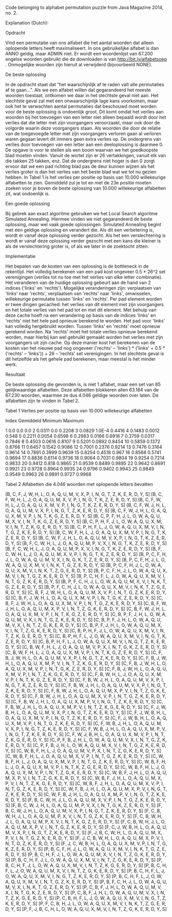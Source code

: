 Code belonging to alphabet permutation puzzle from Java Magazine 2014, no. 2.

Explanation (Dutch):

Opdracht

Vind een permutatie van ons alfabet die het aantal woorden dat alleen oplopende letters heeft maximaliseert. In ons gebruikelijke alfabet is dan ANNO geldig, maar ADMIN niet. Er wordt een woordenlijst van 67.200 engelse woorden gebruikt die de downloaden is van http://bit.ly/alfabetsoep . Onmogelijke woorden zijn hieruit al verwijderd (bijvoorbeeld NONE).

De beste oplossing

In de opdracht staat dat “het waarschijnlijk af te raden valt alle permutaties af te gaan...”. Als we een alfabet willen dat gegarandeerd het meeste woorden toestaat, ontkomen we daar in het slechtste geval niet aan. Het slechtste geval zal met een onwaarschijnlijk lage kans voorkomen, maar ook het te verwachten aantal permutaties dat beschouwd moet worden voor de beste oplossing is ondoenlijk groot.
Dit komt omdat het verlies aan woorden bij het toevoegen van een letter niet alleen bepaald wordt door het verlies dat die letter met zijn voorgangers veroorzaakt, maar ook door de volgorde waarin deze voorgangers staan. Als woorden die door de relatie van de toegevoegde letter met zijn voorgangers verloren gaan al verloren waren gegaan levert dit immers geen extra verlies op. De ondergrens van verlies door toevoegen van een letter aan een deeloplossing is daarmee 0.
De opgave is voor te stellen als een boom waarvan we het goedkoopste blad moeten vinden. Vanuit de wortel zijn er 26 vertakkingen, vanuit elk van die takken 25 takken, enz. Dat de ondergrens niet hoger is dan 0 zorgt ervoor dat we een pad richting blad pas de deur kunnen wijzen als het verlies groter is dan het verlies van het beste blad wat we tot nu gezien hebben.
In Tabel 1 is het verlies per positie op basis van 10.000 willekeurige alfabetten te zien. Gemiddeld zul je tot en met de 23e positie moeten zoeken voor je boven de beste oplossing van 10.000 willekeurige alfabetten zit, wat ondoenlijk is.

Een goede oplossing

Bij gebrek aan exact algoritme gebruiken we het Local Search algoritme Simulated Annealing. Hiermee vinden we niet gegarandeerd de beste oplossing, maar wel vaak goede oplossingen. Simulated Annealing begint met een geldige oplossing en verandert die. Als dit een verbetering is, wordt er vanaf deze oplossing verder gezocht. Als het een verslechtering is wordt er vanaf deze oplossing verder gezocht met een kans die kleiner is als de verslechtering groter is, of als we later in de zoektocht zitten.

Implementatie

Het bepalen van de kosten van een oplossing is de bottleneck in de rekentijd. Het volledig berekenen van een pad kost ongeveer 0.5 * 26^2 set verenigingen (verlies tot nu toe met het verlies van elke letter combinatie). 
Het veranderen van de huidige oplossing gebeurt aan de hand van 2 indices ('links' en 'rechts'). Mogelijke veranderingen zijn: verplaatsen van 'links' naar 'rechts', verplaatsen van 'rechts' naar 'links', omwisselen, willekeurige permutatie tussen 'links' en 'rechts'. 
Per pad element worden er twee dingen gecached: het verlies van dit element met zijn voorgangers en het totale verlies van het pad tot en met dit element. Met behulp van deze cache hoeft na een verandering op basis van de indices 'links' en 'rechts' niet het hele pad opnieuw berekend te worden. Het pad voor 'links' kan volledig hergebruikt worden. Tussen 'links' en 'rechts' moet opnieuw gerekend worden. Na 'rechts' moet het totale verlies opnieuw berekend worden, maar hierbij kan wel gebruikt gemaakt worden het verlies met zijn voorgangers uit zijn cache.
Op deze manier kost het berekenen van de kosten van het nieuwe pad nog ongeveer ('rechts' – 'links') * ('links' + 0.5 * ('rechts' – 'links')) + 26 – 'rechts' set verenigingen. In het slechtste geval is dit hetzelfde als het gehele pad berekenen, maar meestal is het minder werk.

Resultaat

De beste oplossing die gevonden is, is niet 1 alfabet, maar een set van 85 gelijkwaardige alfabetten. Deze alfabetten blokkeren allen 63.184 van de 67.230 woorden, waarmee ze dus 4.046 geldige woorden over laten. De alfabetten zijn te vinden in Tabel 2. 




Tabel 1
Verlies per positie op basis van 10.000 willekeurige alfabetten

Index		Gemiddeld	  Minimum		Maximum

1		    0.0		      0.0		    0.0
2		0.0311		0.0		    0.2208
3		0.0829		1.0E-4		0.4416
4		0.1483		0.0012		0.548
5		0.2211		0.0054		0.6598
6		0.2983		0.0166		0.6918
7		0.3759		0.0317		0.7846
8		0.4503		0.0616		0.8107
9		0.5201		0.0892		0.8454
10		0.5859		0.1372		0.8766
11		0.6457		0.1542		0.9086
12		0.7001		0.2376		0.9214
13		0.7476		0.3164		0.9614
14		0.7891		0.3999		0.9639
15		0.8254		0.4518		0.967
16		0.8568		0.5741		0.9694
17		0.8836		0.6114		0.9736
18		0.9064		0.7031		0.9804
19		0.9254		0.7214		0.9833
20		0.9412		0.818		0.9865
21		0.9539		0.8489		0.9895
22		0.9642		0.8691		0.9921
23		0.9728		0.8964		0.9935
24		0.9796		0.9402		0.9943
25		0.9849		0.9549		0.9963
26		0.9891		0.9727		0.9968

Tabel 2
Alfabetten die 4.046 woorden met oplopende letters bevatten

[B, C, F, J, W, H, L, O, A, Q, U, M, V, X, P, I, N, G, T, Z, K, E, R, D, Y, S] 
[B, C, F, W, H, L, J, O, A, Q, U, M, X, V, P, I, N, G, T, K, Z, E, R, D, Y, S] 
[B, C, F, W, H, L, J, O, A, Q, U, X, M, V, P, I, N, G, T, K, Z, E, R, D, Y, S] 
[B, C, F, W, J, H, L, O, A, Q, U, M, V, X, P, I, N, G, T, Z, K, E, R, D, Y, S] 
[B, C, F, W, J, H, L, O, A, Q, U, X, M, V, P, I, N, T, K, G, Z, E, R, D, Y, S] 
[B, C, P, F, H, J, L, O, W, A, Q, U, M, X, V, I, N, T, K, G, Z, E, R, D, Y, S] 
[B, C, P, H, F, J, L, O, W, A, Q, U, X, M, V, I, N, T, Z, K, G, E, R, D, Y, S] 
[B, C, P, H, F, L, J, O, W, A, Q, U, X, M, V, I, N, T, G, Z, K, E, R, D, Y, S] 
[B, C, W, F, H, L, J, O, A, Q, U, X, M, V, P, I, N, G, T, K, Z, E, R, D, Y, S] 
[B, C, W, F, J, H, L, O, A, Q, U, M, V, X, P, I, N, G, T, K, Z, E, R, D, Y, S] 
[B, F, C, W, H, L, J, O, A, Q, U, M, P, V, X, I, N, G, T, K, Z, E, R, D, Y, S] 
[B, F, C, W, H, L, J, O, A, Q, U, M, P, X, V, I, N, G, T, K, Z, E, R, D, Y, S] 
[B, F, C, W, H, L, J, O, A, Q, U, M, X, V, P, I, N, G, T, K, Z, E, R, D, Y, S] 
[B, P, C, F, H, J, L, O, W, A, Q, U, M, V, X, I, N, G, K, T, Z, E, R, D, Y, S] 
[B, P, C, F, H, J, L, O, W, A, Q, U, X, M, V, I, N, K, T, G, Z, E, R, D, Y, S] 
[B, P, C, F, H, J, L, O, W, A, Q, U, X, M, V, I, N, K, T, Z, G, E, R, D, Y, S] 
[B, P, C, F, H, J, L, O, W, A, Q, U, X, M, V, I, N, T, G, Z, K, E, R, D, Y, S] 
[B, P, C, H, F, L, J, O, W, A, Q, U, X, M, V, I, N, T, G, Z, K, E, R, D, Y, S] 
[B, P, F, C, H, J, L, O, W, A, Q, U, M, X, V, I, N, K, T, G, Z, E, R, D, Y, S] 
[B, P, F, C, H, J, L, O, W, A, Q, U, X, M, V, I, N, K, T, Z, G, E, R, D, Y, S] 
[C, B, F, J, W, H, L, O, A, Q, U, M, X, V, P, I, N, T, G, Z, K, E, R, D, Y, S] 
[C, B, F, J, W, H, L, O, A, Q, U, X, M, V, P, I, N, T, G, K, Z, E, R, D, Y, S] 
[C, B, F, J, W, H, L, O, A, Q, U, X, M, V, P, I, N, T, G, Z, K, E, R, D, Y, S] 
[C, B, F, W, J, H, L, O, A, Q, U, M, X, P, V, I, N, T, Z, G, K, E, R, D, Y, S] 
[C, B, F, W, J, H, L, O, A, Q, U, X, M, V, P, I, N, T, K, G, Z, E, R, D, Y, S] 
[C, B, P, F, J, H, L, O, W, A, Q, U, M, V, X, I, N, T, G, Z, K, E, R, D, Y, S] 
[C, B, P, F, J, H, L, O, W, A, Q, U, M, V, X, I, N, T, Z, G, K, E, R, D, Y, S] 
[C, B, P, F, J, H, L, O, W, A, Q, U, M, X, V, I, N, T, Z, G, K, E, R, D, Y, S] 
[C, B, P, H, F, J, L, O, W, A, Q, U, X, M, V, I, N, T, Z, K, G, E, R, D, Y, S] 
[C, B, P, H, F, L, J, O, W, A, Q, U, X, M, V, I, N, G, T, K, Z, E, R, D, Y, S] 
[C, B, P, H, F, L, J, O, W, A, Q, U, X, M, V, I, N, G, T, Z, K, E, R, D, Y, S] 
[C, B, W, F, H, L, J, O, A, Q, U, M, V, P, X, I, N, T, G, K, Z, E, R, D, Y, S] 
[C, B, W, F, H, L, J, O, A, Q, U, X, M, V, P, I, N, T, K, G, Z, E, R, D, Y, S] 
[C, F, B, J, W, H, L, O, A, Q, U, M, V, X, P, I, N, G, T, Z, K, E, R, D, Y, S] 
[C, F, B, J, W, H, L, O, A, Q, U, X, M, P, V, I, N, T, Z, K, G, E, R, D, Y, S] 
[C, F, B, J, W, H, L, O, A, Q, U, X, M, V, P, I, N, T, G, K, Z, E, R, D, Y, S] 
[C, F, B, J, W, H, L, O, A, Q, U, X, M, V, P, I, N, T, Z, K, G, E, R, D, Y, S] 
[C, F, B, W, H, L, J, O, A, Q, U, X, M, V, P, I, N, T, K, G, Z, E, R, D, Y, S] 
[C, F, B, W, J, H, L, O, A, Q, U, M, V, X, P, I, N, G, T, K, Z, E, R, D, Y, S] 
[C, F, B, W, J, H, L, O, A, Q, U, M, V, X, P, I, N, G, T, Z, K, E, R, D, Y, S] 
[C, F, B, W, J, H, L, O, A, Q, U, M, X, P, V, I, N, T, Z, G, K, E, R, D, Y, S] 
[C, F, B, W, J, H, L, O, A, Q, U, M, X, V, P, I, N, T, G, Z, K, E, R, D, Y, S] 
[C, F, B, W, J, H, L, O, A, Q, U, X, M, P, V, I, N, G, T, Z, K, E, R, D, Y, S] 
[C, F, B, W, J, H, L, O, A, Q, U, X, M, P, V, I, N, T, Z, K, G, E, R, D, Y, S] 
[C, F, J, W, B, H, L, O, A, Q, U, M, V, X, P, I, N, G, T, Z, K, E, R, D, Y, S] 
[C, F, J, W, B, H, L, O, A, Q, U, X, M, V, P, I, N, G, T, Z, K, E, R, D, Y, S] 
[C, F, J, W, B, H, L, O, A, Q, U, X, M, V, P, I, N, T, G, Z, K, E, R, D, Y, S] 
[C, F, W, B, J, H, L, O, A, Q, U, M, V, X, P, I, N, G, T, Z, K, E, R, D, Y, S] 
[C, F, W, B, J, H, L, O, A, Q, U, X, M, P, V, I, N, G, T, Z, K, E, R, D, Y, S] 
[C, F, W, J, B, H, L, O, A, Q, U, X, M, V, P, I, N, T, Z, K, G, E, R, D, Y, S] 
[C, P, F, B, J, H, L, O, W, A, Q, U, M, V, X, I, N, T, G, Z, K, E, R, D, Y, S] 
[C, P, F, B, J, H, L, O, W, A, Q, U, M, X, V, I, N, T, G, Z, K, E, R, D, Y, S] 
[C, W, B, F, H, L, J, O, A, Q, U, M, V, P, X, I, N, T, Z, G, K, E, R, D, Y, S] 
[C, W, B, F, H, L, J, O, A, Q, U, M, X, V, P, I, N, T, G, Z, K, E, R, D, Y, S] 
[C, W, B, F, H, L, J, O, A, Q, U, X, M, V, P, I, N, T, G, Z, K, E, R, D, Y, S] 
[C, W, B, F, H, L, J, O, A, Q, U, X, M, V, P, I, N, T, K, Z, G, E, R, D, Y, S] 
[C, W, B, F, H, L, J, O, A, Q, U, X, M, V, P, I, N, T, Z, G, K, E, R, D, Y, S] 
[C, W, B, F, J, H, L, O, A, Q, U, M, X, P, V, I, N, T, Z, G, K, E, R, D, Y, S] 
[C, W, B, F, J, H, L, O, A, Q, U, M, X, P, V, I, N, T, Z, K, G, E, R, D, Y, S] 
[C, W, B, F, J, H, L, O, A, Q, U, M, X, V, P, I, N, T, G, Z, K, E, R, D, Y, S] 
[C, W, F, B, J, H, L, O, A, Q, U, M, X, P, V, I, N, G, T, Z, K, E, R, D, Y, S] 
[C, W, F, B, J, H, L, O, A, Q, U, X, M, P, V, I, N, G, T, Z, K, E, R, D, Y, S] 
[F, B, C, W, H, J, L, O, A, Q, U, M, X, V, P, I, N, T, G, Z, K, E, R, D, Y, S] 
[F, B, C, W, J, H, L, O, A, Q, U, M, P, V, X, I, N, T, G, K, Z, E, R, D, Y, S] 
[F, B, C, W, J, H, L, O, A, Q, U, M, V, X, P, I, N, G, T, Z, K, E, R, D, Y, S] 
[F, C, B, W, H, J, L, O, A, Q, U, M, P, X, V, I, N, T, G, Z, K, E, R, D, Y, S] 
[F, C, B, W, H, J, L, O, A, Q, U, M, P, X, V, I, N, T, K, G, Z, E, R, D, Y, S] 
[F, C, B, W, H, J, L, O, A, Q, U, M, X, P, V, I, N, T, G, Z, K, E, R, D, Y, S] 
[F, C, J, W, B, H, L, O, A, Q, U, M, V, X, P, I, N, G, T, Z, K, E, R, D, Y, S] 
[F, J, B, C, W, H, L, O, A, Q, U, M, X, P, V, I, N, T, G, Z, K, E, R, D, Y, S] 
[F, J, C, B, W, H, L, O, A, Q, U, M, X, P, V, I, N, T, G, Z, K, E, R, D, Y, S] 
[F, J, C, W, B, H, L, O, A, Q, U, X, M, V, P, I, N, T, G, K, Z, E, R, D, Y, S] 
[P, B, C, F, H, J, L, O, W, A, Q, U, X, M, V, I, N, K, T, G, Z, E, R, D, Y, S] 
[P, B, C, H, F, J, L, O, W, A, Q, U, M, X, V, I, N, T, Z, G, K, E, R, D, Y, S] 
[P, B, C, H, F, J, L, O, W, A, Q, U, X, M, V, I, N, T, Z, G, K, E, R, D, Y, S] 
[P, B, C, H, F, J, L, O, W, A, Q, U, X, M, V, I, N, T, Z, K, G, E, R, D, Y, S] 
[P, B, C, H, F, L, J, O, W, A, Q, U, M, X, V, I, N, T, Z, G, K, E, R, D, Y, S] 
[P, B, C, H, F, L, J, O, W, A, Q, U, X, M, V, I, N, G, T, Z, K, E, R, D, Y, S] 
[P, B, C, H, F, L, J, O, W, A, Q, U, X, M, V, I, N, T, G, Z, K, E, R, D, Y, S] 
[P, B, F, C, H, J, L, O, W, A, Q, U, M, V, X, I, N, K, T, G, Z, E, R, D, Y, S] 
[P, C, B, F, J, H, L, O, W, A, Q, U, M, V, X, I, N, T, G, K, Z, E, R, D, Y, S] 
[P, C, B, F, J, H, L, O, W, A, Q, U, M, V, X, I, N, T, Z, K, G, E, R, D, Y, S] 
[P, C, B, H, F, L, J, O, W, A, Q, U, X, M, V, I, N, G, T, Z, K, E, R, D, Y, S] 
[P, F, C, B, H, J, L, O, W, A, Q, U, X, M, V, I, N, K, T, Z, G, E, R, D, Y, S] 
[P, F, J, B, C, H, L, O, W, A, Q, U, X, M, V, I, N, T, Z, G, K, E, R, D, Y, S] 

